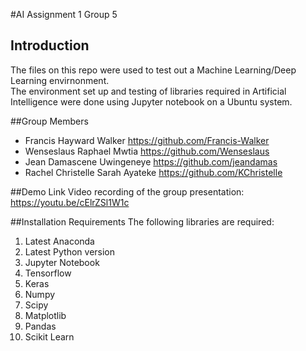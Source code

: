 #AI Assignment 1 Group 5

## Introduction
The files on this repo were used to test out a Machine Learning/Deep Learning envirnonment.<br>
The environment set up and testing of libraries required in Artificial Intelligence were done using Jupyter notebook on a Ubuntu system. <br>


##Group Members
- Francis Hayward Walker https://github.com/Francis-Walker <br>
- Wenseslaus Raphael Mwtia https://github.com/Wenseslaus <br>
- Jean Damascene Uwingeneye https://github.com/jeandamas <br>
- Rachel Christelle Sarah Ayateke https://github.com/KChristelle <br>

##Demo Link
Video recording of the group presentation: https://youtu.be/cElrZSl1W1c

##Installation Requirements
The following libraries are required:
1. Latest Anaconda
2. Latest Python version
3. Jupyter Notebook
4. Tensorflow
5. Keras
6. Numpy
7. Scipy
8. Matplotlib
9. Pandas
10. Scikit Learn